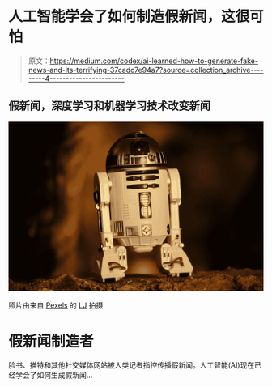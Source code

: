 # 人工智能学会了如何制造假新闻，这很可怕

> 原文：<https://medium.com/codex/ai-learned-how-to-generate-fake-news-and-its-terrifying-37cadc7e94a7?source=collection_archive---------4----------------------->

## 假新闻，深度学习和机器学习技术改变新闻

![](img/becc9bdd325497870d548845f83e516a.png)

照片由来自 [Pexels](https://www.pexels.com/photo/star-wars-r2-d2-2085831/?utm_content=attributionCopyText&utm_medium=referral&utm_source=pexels) 的 [LJ](https://www.pexels.com/@onewayupdesigns?utm_content=attributionCopyText&utm_medium=referral&utm_source=pexels) 拍摄

# 假新闻制造者

脸书、推特和其他社交媒体网站被人类记者指控传播假新闻。人工智能(AI)现在已经学会了如何生成假新闻…